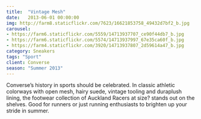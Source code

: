 ```yaml
---
title:  "Vintage Mesh"
date:   2013-06-01 00:00:00
img: http://farm8.staticflickr.com/7623/16621853758_49432d7bf2_b.jpg
carousel:
- https://farm6.staticflickr.com/5559/14713937707_ce90f44db7_b.jpg
- https://farm6.staticflickr.com/5574/14713937997_67e35ca60f_b.jpg
- https://farm4.staticflickr.com/3920/14713937807_2d59614a47_b.jpg
category: Sneakers
tags: "Sport"
client: Converse
season: "Summer 2013"
---
```

Converse’s history in sports should be celebrated. In classic athletic colorways with open mesh, hairy suede, vintage tooling and duraplush lining, the footwear collection of Auckland Racers at size? stands out on the shelves. Good for runners or just running enthusiasts to brighten up your stride in summer.
